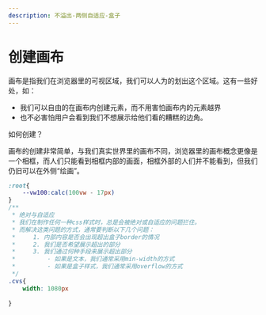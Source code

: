 ```yaml
---
description: 不溢出-两侧自适应-盒子
---
```


# 创建画布

画布是指我们在浏览器里的可视区域，我们可以人为的划出这个区域。这有一些好处，如：

* 我们可以自由的在画布内创建元素，而不用害怕画布内的元素越界
* 也不必害怕用户会看到我们不想展示给他们看的糟糕的边角。

如何创建？

画布的创建非常简单，与我们真实世界里的画布不同，浏览器里的画布概念更像是一个相框，而人们只能看到相框内部的画面，相框外部的人们并不能看到，但我们仍旧可以在外侧“绘画”。

```css
:root{
    --vw100:calc(100vw - 17px)
}
/**
 * 绝对与自适应
 * 我们在制作任何一种css样式时，总是会被绝对或自适应的问题拦住。
 * 而解决这类问题的方式，通常要判断以下几个问题：
 *     1. 内部内容是否会出现超出盒子border的情况
 *     2. 我们是否希望展示超出的部分
 *     3. 我们通过何种手段来展示超出部分
 *         · 如果是文本，我们通常采用min-width的方式
 *         · 如果是盒子样式，我们通常采用overflow的方式
 */
.cvs{
    width: 1080px
    
}
```

